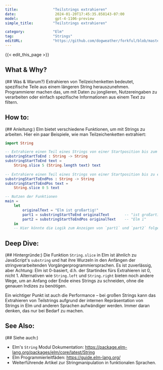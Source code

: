 ```yaml
---
title:                "Teilstrings extrahieren"
date:                  2024-01-20T17:45:35.858143-07:00
model:                 gpt-4-1106-preview
simple_title:         "Teilstrings extrahieren"

category:             "Elm"
tag:                  "Strings"
editURL:              "https://github.com/dogweather/forkful/blob/master/content/de/elm/extracting-substrings.md"
---
```


{{< edit_this_page >}}

## What & Why?
(## Was & Warum?)
Extrahieren von Teilzeichenketten bedeutet, spezifische Teile aus einem längeren String herauszunehmen. Programmierer machen das, um mit Daten zu jonglieren, Nutzereingaben zu verarbeiten oder einfach spezifische Informationen aus einem Text zu filtern.

## How to:
(## Anleitung:)
Elm bietet verschiedene Funktionen, um mit Strings zu arbeiten. Hier ein paar Beispiele, wie man Teilzeichenketten extrahiert:

```Elm
import String

-- Extrahiere einen Teil eines Strings von einer Startposition bis zum Ende
substringStartToEnd : String -> String
substringStartToEnd text =
    String.slice 5 (String.length text) text
  
-- Extrahiere einen Teil eines Strings von einer Startposition bis zu einer Endposition
substringStartToEndPos : String -> String
substringStartToEndPos text =
    String.slice 0 5 text

-- Nutzen der Funktionen
main =
    let
        originalText = "Elm ist großartig!"
        part1 = substringStartToEnd originalText       -- "ist großartig!"
        part2 = substringStartToEndPos originalText    -- "Elm i"
    in
    -- Hier könnte die Logik zum Anzeigen von `part1` und `part2` folgen, z.B. in einer HTML-View
```

## Deep Dive:
(## Hintergründe:)
Die Funktion `String.slice` in Elm ist ähnlich zu JavaScript's `substring` und hat ihre Wurzeln in den Anfängen der stringverarbeitenden Vorgängerprogrammiersprachen. Es ist zuverlässig, aber Achtung: Elm ist 0-basiert, d.h. der Startindex fürs Extrahieren ist 0, nicht 1. Alternativen wie `String.left` und `String.right` bieten noch andere Wege, um an Anfang oder Ende eines Strings zu schneiden, ohne die genauen Indizes zu benötigen.

Ein wichtiger Punkt ist auch die Performance – bei großen Strings kann das Extrahieren von Teilstrings aufgrund der internen Repräsentation von Strings in Elm und anderen Sprachen aufwändiger werden. Immer daran denken, das nur bei Bedarf zu machen.

## See Also:
(## Siehe auch:)
- Elm's `String` Modul Dokumentation: https://package.elm-lang.org/packages/elm/core/latest/String
- Elm Programmierleitfäden: https://guide.elm-lang.org/
- Weiterführende Artikel zur Stringmanipulation in funktionalen Sprachen.
